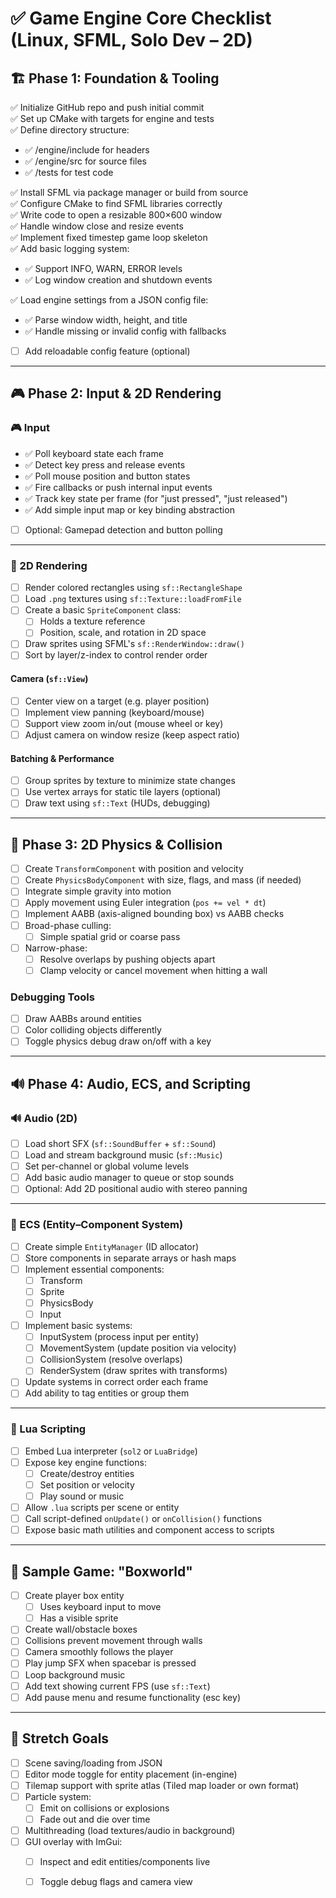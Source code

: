 # ✅ Game Engine Core Checklist (Linux, SFML, Solo Dev – 2D)

## 🏗️ Phase 1: Foundation & Tooling

✅ Initialize GitHub repo and push initial commit  
✅ Set up CMake with targets for engine and tests  
✅ Define directory structure:
- ✅ /engine/include for headers  
- ✅ /engine/src for source files  
- ✅ /tests for test code  

✅ Install SFML via package manager or build from source  
✅ Configure CMake to find SFML libraries correctly  
✅ Write code to open a resizable 800×600 window  
✅ Handle window close and resize events  
✅ Implement fixed timestep game loop skeleton  
✅ Add basic logging system:
- ✅ Support INFO, WARN, ERROR levels  
- ✅ Log window creation and shutdown events  

✅ Load engine settings from a JSON config file:
- ✅ Parse window width, height, and title  
- ✅ Handle missing or invalid config with fallbacks  
- [ ] Add reloadable config feature (optional)

---

## 🎮 Phase 2: Input & 2D Rendering

### 🎮 Input
- ✅ Poll keyboard state each frame  
- ✅ Detect key press and release events  
- ✅ Poll mouse position and button states  
- ✅ Fire callbacks or push internal input events  
- ✅ Track key state per frame (for "just pressed", "just released")  
- ✅ Add simple input map or key binding abstraction  
- [ ] Optional: Gamepad detection and button polling

---

### 🎨 2D Rendering
- [ ] Render colored rectangles using `sf::RectangleShape`  
- [ ] Load `.png` textures using `sf::Texture::loadFromFile`  
- [ ] Create a basic `SpriteComponent` class:
  - [ ] Holds a texture reference  
  - [ ] Position, scale, and rotation in 2D space  

- [ ] Draw sprites using SFML's `sf::RenderWindow::draw()`  
- [ ] Sort by layer/z-index to control render order  

#### Camera (`sf::View`)
- [ ] Center view on a target (e.g. player position)  
- [ ] Implement view panning (keyboard/mouse)  
- [ ] Support view zoom in/out (mouse wheel or key)  
- [ ] Adjust camera on window resize (keep aspect ratio)

#### Batching & Performance
- [ ] Group sprites by texture to minimize state changes  
- [ ] Use vertex arrays for static tile layers (optional)  
- [ ] Draw text using `sf::Text` (HUDs, debugging)

---

## 🧱 Phase 3: 2D Physics & Collision

- [ ] Create `TransformComponent` with position and velocity  
- [ ] Create `PhysicsBodyComponent` with size, flags, and mass (if needed)  
- [ ] Integrate simple gravity into motion  
- [ ] Apply movement using Euler integration (`pos += vel * dt`)  
- [ ] Implement AABB (axis-aligned bounding box) vs AABB checks  
- [ ] Broad-phase culling:
  - [ ] Simple spatial grid or coarse pass  
- [ ] Narrow-phase:
  - [ ] Resolve overlaps by pushing objects apart  
  - [ ] Clamp velocity or cancel movement when hitting a wall  

### Debugging Tools
- [ ] Draw AABBs around entities  
- [ ] Color colliding objects differently  
- [ ] Toggle physics debug draw on/off with a key

---

## 🔊 Phase 4: Audio, ECS, and Scripting

### 🔊 Audio (2D)
- [ ] Load short SFX (`sf::SoundBuffer` + `sf::Sound`)  
- [ ] Load and stream background music (`sf::Music`)  
- [ ] Set per-channel or global volume levels  
- [ ] Add basic audio manager to queue or stop sounds  
- [ ] Optional: Add 2D positional audio with stereo panning

---

### 🧱 ECS (Entity–Component System)
- [ ] Create simple `EntityManager` (ID allocator)  
- [ ] Store components in separate arrays or hash maps  
- [ ] Implement essential components:
  - [ ] Transform  
  - [ ] Sprite  
  - [ ] PhysicsBody  
  - [ ] Input  

- [ ] Implement basic systems:
  - [ ] InputSystem (process input per entity)  
  - [ ] MovementSystem (update position via velocity)  
  - [ ] CollisionSystem (resolve overlaps)  
  - [ ] RenderSystem (draw sprites with transforms)  

- [ ] Update systems in correct order each frame  
- [ ] Add ability to tag entities or group them

---

### 📜 Lua Scripting
- [ ] Embed Lua interpreter (`sol2` or `LuaBridge`)  
- [ ] Expose key engine functions:
  - [ ] Create/destroy entities  
  - [ ] Set position or velocity  
  - [ ] Play sound or music  
- [ ] Allow `.lua` scripts per scene or entity  
- [ ] Call script-defined `onUpdate()` or `onCollision()` functions  
- [ ] Expose basic math utilities and component access to scripts

---

## 🧪 Sample Game: "Boxworld"
- [ ] Create player box entity
  - [ ] Uses keyboard input to move  
  - [ ] Has a visible sprite  

- [ ] Create wall/obstacle boxes  
- [ ] Collisions prevent movement through walls  
- [ ] Camera smoothly follows the player  
- [ ] Play jump SFX when spacebar is pressed  
- [ ] Loop background music  
- [ ] Add text showing current FPS (use `sf::Text`)  
- [ ] Add pause menu and resume functionality (esc key)

---

## 🚀 Stretch Goals
- [ ] Scene saving/loading from JSON  
- [ ] Editor mode toggle for entity placement (in-engine)  
- [ ] Tilemap support with sprite atlas (Tiled map loader or own format)  
- [ ] Particle system:
  - [ ] Emit on collisions or explosions  
  - [ ] Fade out and die over time  

- [ ] Multithreading (load textures/audio in background)  
- [ ] GUI overlay with ImGui:
  - [ ] Inspect and edit entities/components live  
  - [ ] Toggle debug flags and camera view

